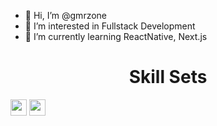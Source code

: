 - 👋 Hi, I’m @gmrzone
- 👀 I’m interested in Fullstack Development
- 🌱 I’m currently learning ReactNative, Next.js

<!---![corecare_screenshot](https://user-images.githubusercontent.com/65633542/113474634-e9ac0e00-9425-11eb-8410-b8d82f062f34.gif)--->
<!---
gmrzone/gmrzone is a ✨ special ✨ repository because its `README.md` (this file) appears on your GitHub profile.
You can click the Preview link to take a look at your changes.
- 💞️ I’m looking to collaborate on ... 
- 📫 How to reach me ...
--->
  <h1 align="center">Skill Sets</h1>
  <div>
     <img height="26" src="https://img.shields.io/badge/HTML5-e34f26?logo=HTML5&logoColor=white&style=ShieldStyle" />
     <img height="26" src="https://img.shields.io/badge/CSS3-1572b6?logo=CSS3&logoColor=white&style=ShieldStyle" />
  </div>

    
